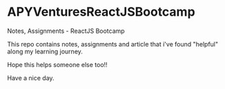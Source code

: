 # APYVenturesReactJSBootcamp
Notes, Assignments - ReactJS Bootcamp

This repo contains notes, assignments and article that i've found "helpful" along my learning journey.

Hope this helps someone else too!!

Have a nice day.
